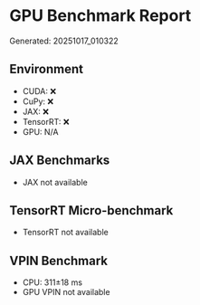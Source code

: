 # GPU Benchmark Report
Generated: 20251017_010322

## Environment
- CUDA: ❌
- CuPy: ❌
- JAX: ❌
- TensorRT: ❌
- GPU: N/A

## JAX Benchmarks
- JAX not available

## TensorRT Micro-benchmark
- TensorRT not available

## VPIN Benchmark
- CPU: 311±18 ms
- GPU VPIN not available
